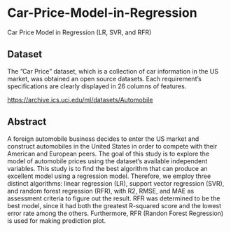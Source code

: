 # Car-Price-Model-in-Regression
Car Price Model in Regression (LR, SVR, and RFR)

## Dataset
The ”Car Price” dataset, which is a collection of car information in the US market, was obtained an open source datasets. Each requirement’s specifications are clearly displayed in 26 columns of features.

https://archive.ics.uci.edu/ml/datasets/Automobile

## Abstract
A foreign automobile business decides to enter the US market and construct automobiles in the United States in order to compete with their American and European peers. The goal of this study is to explore the model of automobile prices using the dataset’s available independent variables. This study is to find the best algorithm that can produce an excellent model using a regression model. Therefore, we employ three distinct algorithms: linear regression (LR), support vector regression (SVR), and random forest regression (RFR), with R2, RMSE, and MAE as assessment criteria to figure out the result. RFR was determined to be the best model, since it had both the greatest R-squared score and the lowest error rate among the others. Furthermore, RFR (Randon Forest Regression) is used for making prediction
plot.
